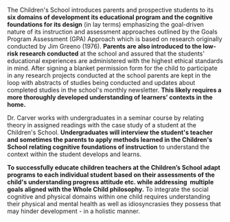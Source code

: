 The Children's School introduces parents and prospective students to its **six domains of development its educational program and the cognitive foundations for its design** (in lay terms) emphasizing the goal-driven nature of its instruction and assessment approaches outlined by the Goals Program Assessment (GPA) Approach which is based on research originally conducted by Jim Greeno (1976). **Parents are also introduced to the low-risk research conducted** at the school and assured that the students' educational experiences are administered with the highest ethical standards in mind. After signing a blanket permission form for the child to participate in any research projects conducted at the school parents are kept in the loop with abstracts of studies being conducted and updates about completed studies in the school's monthly newsletter. **This likely requires a more thoroughly developed understanding of learners’ contexts in the home.**

Dr. Carver works with undergraduates in a seminar course by relating theory in assigned readings with the case study of a student at the Children's School. **Undergraduates will interview the student's teacher and sometimes the parents to apply methods learned in the Children's School relating cognitive foundations of instruction** to understand the context within the student develops and learns.

**To successfully educate children teachers at the Children’s School adapt programs to each individual student based on their assessments of the child's understanding progress attitude etc. while addressing  multiple goals aligned with the Whole Child philosophy.** To integrate the social cognitive and physical domains within one child requires understanding their physical and mental health as well as idiosyncrasies they possess that may hinder development - in a holistic manner.